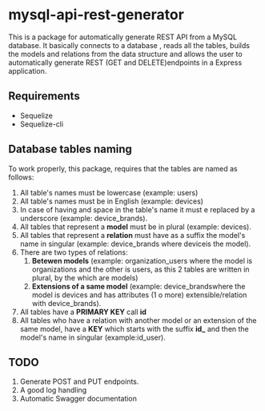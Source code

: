 # mysql-api-rest-generator
This is a package for automatically generate REST API from a MySQL database.
It basically connects to a database , reads all the tables, builds the models and relations from the data structure and allows the user to automatically generate REST (GET and DELETE)endpoints in a Express application.

## Requirements
* Sequelize
* Sequelize-cli

## Database tables naming
To work properly, this package, requires that the tables are named as follows:

1. All table's names must be lowercase (example: ​users)
1. All table's names must be in English (example: devices)
1. In case of having and space in the table's name it must e replaced by a underscore 
(example: ​device_brands​).
1. All tables that represent a **model** must be in plural (example: ​devices​).
1. All tables that represent a **relation** must have as a suffix the model's name in singular (example: ​device_brands​ where ​device​ is the model).  
1. There are two types of relations:
    1. **Betewen models** (example: ​organization_users​ where the model is ​organizations​ and the other is ​users​, as this 2 tables are written in plural, by the which are models)
    1. **Extensions of a same model** (example: ​device_brands​ where the model is ​devices​ and has attributes (1 o more) extensible/relation with ​device_brands​).
1. All tables have a **PRIMARY KEY** call **id**
1. All tables who have a relation with another model or an extension of the same model, have a **KEY** which starts with the suffix **id_** and then the model's name in singular (example: ​id_user​).



## TODO
1. Generate POST and PUT endpoints.
1. A good log handling
1. Automatic Swagger documentation